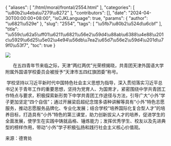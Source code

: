 {
    "aliases": [
        "/html/moral/frontal/2554.html"
    ],
    "categories": [
        "\u80b2\u4eba\u7279\u8272"
    ],
    "contributors": [],
    "date": "2024-04-30T00:00:00+08:00",
    "isCJKLanguage": true,
    "params": {
        "author": "\u6821\u529e"
    },
    "slug": "2554",
    "tags": [
        "\u5fb7\u80b2\u524d\u6cbf"
    ],
    "title": "\u559c\u62a5\uff01\u6211\u6821\u56e2\u59d4\u88ab\u6388\u4e88\u201c\u5929\u6d25\u5e02\u4e94\u56db\u7ea2\u65d7\u56e2\u59d4\u201d\u79f0\u53f7",
    "toc": true
}

![](https://cdn.tfls.online/mirror/full/ccfc86079bc875784ec8bf5ef96e89d55342d0f2.jpg)




      在五四青年节来临之际，天津“两红两优”光荣榜揭晓，共青团天津外国语大学附属外国语学校委员会被授予“天津市五四红旗团委”称号。




  










 学校坚持以习近平新时代中国特色社会主义思想为指导，深入贯彻落实习近平总书记关于青年工作的重要思想，坚持为党育人、为国育才，紧密围绕中学共青团工作特点与要求，积极探索新形势下中学共青团工作途径与方法，引导广大“小外”学子更加坚定“四个自信”；通过开展梁启超纪念馆多语种讲解等具有“小外”特色志愿服务，推动志愿服务品牌化、专业化发展；结合学校“培养国际化复合型人才”的培养目标，打造具有“小外”特色的第三课堂，助力创新拔尖人才的培养，促进学生的全面发展，使学生在实践中铸就品格、锤炼能力；发挥优秀学生、校友以及先进典型的榜样作用，带动“小外”学子积极弘扬和践行社会主义核心价值观。




  






来源：德育处




  





  



